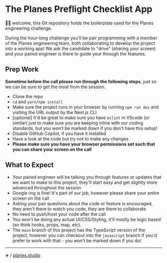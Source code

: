 # The Planes Preflight Checklist App

👋🏼 welcome, this Git repository holds the boilerplate used for the Planes
engineering challenge.

During the hour-long challenge you'll be pair programming with a member of the
Planes engineering team, both collaborating to develop the project into a
working app! We ask the candidate to "drive" (sharing your screen) and your
paired engineer is there to guide your through the features.

## Prep Work
**Sometime before the call please run through the following steps**, just so we
can be sure to get the most from the session.
- Clone the repo
- `cd` and `yarn/npm install`
- Make sure the project runs in your browser by running `npm run dev` and
  visiting the URL output by the Next.js CLI
- [optional] It'd be great to make sure you have `eslint` in VScode (or similar)
  just to make sure you are keeping inline with our coding standards, but you
  won't be marked down if you don't have this setup!
- Disable GitHub Copilot, if you have it installed
- Have a look at the code but try not to make any changes
- **Please make sure you have your browser permissions set such that you can share your screen on the call**

## What to Expect
- Your paired engineer will be talking you through features or updates that we
  want to make to this project, they'll start easy and get slightly more
  advanced throughout the session
- Google-ing is fine! It's part of our job, however please share your entire
  screen on the call
- Asking your pair questions about the code or feature is encouraged, they
  aren't there to watch you code, they are there to collaborate
- No need to push/host your code after the call
- You won't be doing any actual UI/CSS/Styling, it'll mostly be logic based (so
  think hooks, props, map, etc).
- The `main` branch of this project has the TypeScript version of the project,
  however you can checkout into the `javascript` branch if you'd prefer to work
  with that - you won't be marked down if you do!

---
✈️ / [planes.studio](https://planes.studio)
